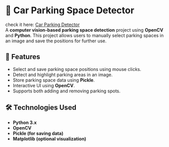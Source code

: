 # 🚗 Car Parking Space Detector
 check it here: [Car Parking Detector](https://www.linkedin.com/posts/areesha-kainat_opencv-python-machinelearning-activity-7305591855537152000-0OTO?utm_source=share&utm_medium=member_desktop&rcm=ACoAAETQlHcBJIi9VX6GPyJOcEb3JMkH_kRH34I)  
A **computer vision-based parking space detection** project using **OpenCV** and **Python**. This project allows users to manually select parking spaces in an image and save the positions for further use.

## 📌 Features
- Select and save parking space positions using mouse clicks.
- Detect and highlight parking areas in an image.
- Store parking space data using **Pickle**.
- Interactive UI using **OpenCV**.
- Supports both adding and removing parking spots.

## 🛠️ Technologies Used
- **Python 3.x**
- **OpenCV**
- **Pickle (for saving data)**
- **Matplotlib (optional visualization)**


